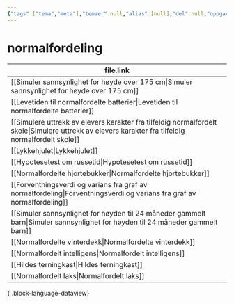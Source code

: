```yaml
---
{"tags":["tema","meta"],"temaer":null,"alias":[null],"del":null,"oppgave":null,"fag":null,"eksamen":null,"dg-publish":true,"title":"normalfordeling","date":"2023-06-01","modified":"2023-06-01","permalink":"/temaer/normalfordeling/","dgPassFrontmatter":true}
---
```



# normalfordeling
| file.link                                                                                                                                             |
| ----------------------------------------------------------------------------------------------------------------------------------------------------- |
| [[Simuler sannsynlighet for høyde over 175 cm\|Simuler sannsynlighet for høyde over 175 cm]]                                                       |
| [[Levetiden til normalfordelte batterier\|Levetiden til normalfordelte batterier]]                                                                 |
| [[Simulere uttrekk av elevers karakter fra tilfeldig normalfordelt skole\|Simulere uttrekk av elevers karakter fra tilfeldig normalfordelt skole]] |
| [[Lykkehjulet\|Lykkehjulet]]                                                                                                                       |
| [[Hypotesetest om russetid\|Hypotesetest om russetid]]                                                                                             |
| [[Normalfordelte hjortebukker\|Normalfordelte hjortebukker]]                                                                                       |
| [[Forventningsverdi og varians fra graf av normalfordeling\|Forventningsverdi og varians fra graf av normalfordeling]]                             |
| [[Simuler sannsynlighet for høyden til 24 måneder gammelt barn\|Simuler sannsynlighet for høyden til 24 måneder gammelt barn]]                     |
| [[Normalfordelte vinterdekk\|Normalfordelte vinterdekk]]                                                                                           |
| [[Normalfordelt intelligens\|Normalfordelt intelligens]]                                                                                           |
| [[Hildes terningkast\|Hildes terningkast]]                                                                                                         |
| [[Normalfordelt laks\|Normalfordelt laks]]                                                                                                         |

{ .block-language-dataview}
